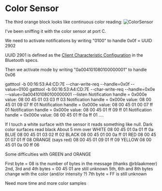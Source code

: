 # Color Sensor

The third orange block looks like continuous color reading:
![ColorSensor](https://github.com/JorgePe/BOOSTreveng/blob/master/LEGO_BOOST_App_blocks/ColorSensor_continuous.png)

I've been sniffing it with the color sensor at port C.


We need to activate notifications by writing "0100" to handle 0x0f = UUID 2902

UUID 2901 is defined as the [Client Characteristic Configuration](https://www.bluetooth.com/specifications/gatt/viewer?attributeXmlFile=org.bluetooth.descriptor.gatt.client_characteristic_configuration.xml) in the
Bluetooth specs.

Then we activate mode by writing "0a004101080100000001" to handle 0x06

gatttool -b 00:16:53:A4:CD:7E --char-write-req --handle=0x0f --value=0100
gatttool -b 00:16:53:A4:CD:7E --char-write-req --handle=0x0e --value=0a004101080100000001 --listen
Notification handle = 0x000e value: 08 00 45 01 03 03 ff 03 
Notification handle = 0x000e value: 08 00 45 01 09 07 ff 01 
Notification handle = 0x000e value: 08 00 45 01 00 07 ff 01 
Notification handle = 0x000e value: 08 00 45 01 ff 09 ff 01 
Notification handle = 0x000e value: 08 00 45 01 ff 0a ff 01 
....

If I touch a white surface with the sensor it reads something like null. Dark color surfaces read black
About 5 mm over
WHITE              08 00 45 01 0a 01 ff 0a
BLUE               08 00 45 01 03 02 ff 02
BLACK              08 00 45 01 00 0a ff 01
RED                08 00 45 01 07 01 ff 08
ORANGE (says red)  08 00 45 01 09 01 ff 09
YELLOW             08 00 45 01 0a 00 ff 06

Some difficulties with GREEN and ORANGE

First byte = 08 is the number of bytes in the message (thanks @rblaakmeer)
2nd, 3rd and 4th bytes = 00 45 01 are still unknown
5th, 6th and 8th bytes change with the color (and/or intensity ?)
7th byte = FF is still unknown

Need more time and more color samples
